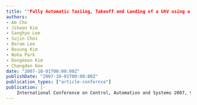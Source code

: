 ```yaml
---
title: ""Fully Automatic Taxiing, Takeoff and Landing of a UAV using a Single-Antenna GPS Receiver only""
authors:
- Am Cho
- Jihoon Kim
- Sanghyo Lee
- Sujin Choi
- Boram Lee
- Bosung Kim
- Noha Park
- Dongkeon Kim
- Changdon Kee
date: "2007-10-01T00:00:00Z"
publishDate: "2007-10-01T00:00:00Z"
publication_types: ["article-confernce"]
publication: |-
    International Conference on Control, Automation and Systems 2007, Seoul, South Korea, October, 2007
---
```

